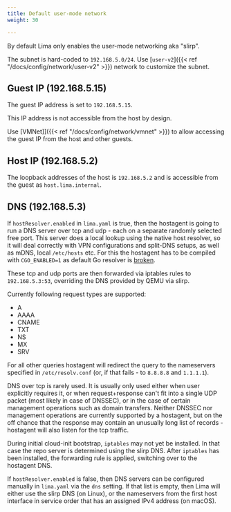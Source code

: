 ```yaml
---
title: Default user-mode network
weight: 30

---
```


By default Lima only enables the user-mode networking aka "slirp".

The subnet is hard-coded to `192.168.5.0/24`.
Use [`user-v2`]({{< ref "/docs/config/network/user-v2" >}}) network to customize the subnet.

## Guest IP (192.168.5.15)

The guest IP address is set to `192.168.5.15`.

This IP address is not accessible from the host by design.

Use [VMNet]]({{< ref "/docs/config/network/vmnet" >}}) to allow accessing the guest IP from the host and other guests.

## Host IP (192.168.5.2)

The loopback addresses of the host is `192.168.5.2` and is accessible from the guest as `host.lima.internal`.

## DNS (192.168.5.3)

If `hostResolver.enabled` in `lima.yaml` is true, then the hostagent is going to run a DNS server over tcp and udp - each on a separate randomly selected free port. This server does a local lookup using the native host resolver, so it will deal correctly with VPN configurations and split-DNS setups, as well as mDNS, local `/etc/hosts` etc. For this the hostagent has to be compiled with `CGO_ENABLED=1` as default Go resolver is [broken](https://github.com/golang/go/issues/12524).

These tcp and udp ports are then forwarded via iptables rules to `192.168.5.3:53`, overriding the DNS provided by QEMU via slirp.

Currently following request types are supported:

- A
- AAAA
- CNAME
- TXT
- NS
- MX
- SRV

For all other queries hostagent will redirect the query to the nameservers specified in `/etc/resolv.conf` (or, if that fails - to `8.8.8.8` and `1.1.1.1`).

DNS over tcp is rarely used. It is usually only used either when user explicitly requires it, or when request+response can't fit into a single UDP packet (most likely in case of DNSSEC), or in the case of certain management operations such as domain transfers. Neither DNSSEC nor management operations are currently supported by a hostagent, but on the off chance that the response may contain an unusually long list of records - hostagent will also listen for the tcp traffic.

During initial cloud-init bootstrap, `iptables` may not yet be installed. In that case the repo server is determined using the slirp DNS. After `iptables` has been installed, the forwarding rule is applied, switching over to the hostagent DNS.

If `hostResolver.enabled` is false, then DNS servers can be configured manually in `lima.yaml` via the `dns` setting. If that list is empty, then Lima will either use the slirp DNS (on Linux), or the nameservers from the first host interface in service order that has an assigned IPv4 address (on macOS).
